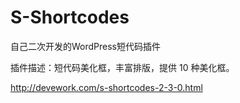 S-Shortcodes
============

自己二次开发的WordPress短代码插件

插件描述：短代码美化框，丰富排版，提供 10 种美化框。

http://devework.com/s-shortcodes-2-3-0.html
